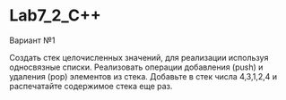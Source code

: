 # Lab7_2_C++

Вариант №1

Создать стек целочисленных значений, для реализации используя односвязные списки. Реализовать операции добавления (push) и удаления (pop) элементов из стека. Добавьте в стек числа 4,3,1,2,4 и распечатайте содержимое стека еще раз.
